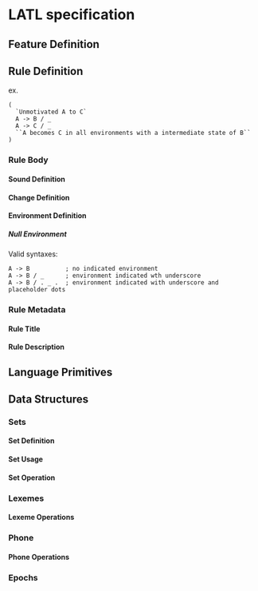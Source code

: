 # LATL specification

## Feature Definition

## Rule Definition
ex. 
```
(
  `Unmotivated A to C`
  A -> B / _
  A -> C / _
  ``A becomes C in all environments with a intermediate state of B``
)
```
### Rule Body
#### Sound Definition
#### Change Definition
#### Environment Definition
##### Null Environment
Valid syntaxes:
```
A -> B          ; no indicated environment
A -> B / _      ; environment indicated wth underscore
A -> B / . _ .  ; environment indicated with underscore and placeholder dots
```
### Rule Metadata
#### Rule Title
#### Rule Description

## Language Primitives
## Data Structures
### Sets
#### Set Definition
#### Set Usage
#### Set Operation
### Lexemes
#### Lexeme Operations
### Phone
#### Phone Operations
### Epochs